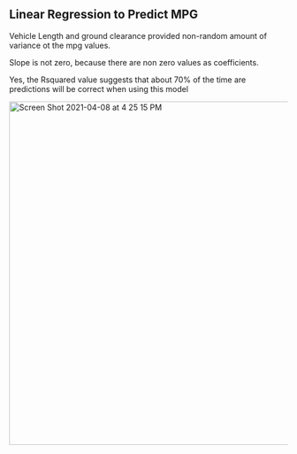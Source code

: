 ## Linear Regression to Predict MPG
Vehicle Length and ground clearance provided non-random amount of variance ot the mpg values. 

Slope is not zero, because there are non zero values as coefficients. 

Yes, the Rsquared value suggests that about 70% of the time are predictions will be correct when using this model


<img width="621" alt="Screen Shot 2021-04-08 at 4 25 15 PM" src="https://user-images.githubusercontent.com/75815560/114098482-019ceb00-9887-11eb-808d-2c41439aeb46.png">
